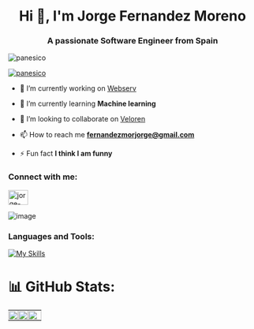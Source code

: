 <h1 align="center">Hi 👋, I'm Jorge Fernandez Moreno</h1>
<h3 align="center">A passionate Software Engineer from Spain</h3>

<p align="left"> <img src="https://komarev.com/ghpvc/?username=panesico&label=Profile%20views&color=0e75b6&style=flat" alt="panesico" /> </p>

<p align="left"> <a href="https://github.com/ryo-ma/github-profile-trophy"><img src="https://github-profile-trophy.vercel.app/?username=panesico&theme=monokai&title=MultiLanguage,Commits,Followers,Repositories,Experience,Issues,PullRequest,Reviews" alt="panesico" /></a> </p>

- 🔭 I’m currently working on [Webserv](https://github.com/YD-S/Webserv)

- 🌱 I’m currently learning **Machine learning**

- 👯 I’m looking to collaborate on [Veloren](https://github.com/veloren/veloren.git)

- 📫 How to reach me **fernandezmorjorge@gmail.com**

- ⚡ Fun fact **I think I am funny**

<h3 align="left">Connect with me:</h3>
<p align="left">
<a href="https://linkedin.com/in/jorge-fernandez-mor" target="blank"><img align="center" src="https://raw.githubusercontent.com/rahuldkjain/github-profile-readme-generator/master/src/images/icons/Social/linked-in-alt.svg" alt="jorge-fernandez-mor" height="30" width="40" /></a>
</p>

![image](https://user-images.githubusercontent.com/74038190/212284158-e840e285-664b-44d7-b79b-e264b5e54825.gif)

<h3 align="left">Languages and Tools:</h3>


[![My Skills](https://skillicons.dev/icons?i=python,tensorflow,pytorch,mysql,docker,linux,c,cpp,js,html,css)](https://skillicons.dev)

# 📊 GitHub Stats:
<table style="width: 100%; table-layout: fixed; padding: 0 !important;">
  <tr style="padding: 0 !important;">
    <td style="padding: 0 !important; width: 30% !important;">
      <img src="https://github-readme-stats-qc9i-8ol5wcnkr-panesicos-projects.vercel.app/api?username=panesico&theme=tokyonight&hide_border=false&include_all_commits=true&count_private=true" style="width: 100% !important; height: auto !important; padding: 0 !important;"/>
    </td>
    <td style="padding: 0 !important; width: 30% !important;">
      <img src="https://github-readme-streak-stats.herokuapp.com/?user=Panesico&theme=tokyonight&hide_border=false" style="width: 100% !important; height: auto !important; padding: 0 !important"/>
    </td>
    <td style="padding: 0 !important; width: 39% !important;">
      <img src="https://github-readme-stats-qc9i-8ol5wcnkr-panesicos-projects.vercel.app/api/top-langs/?username=Panesico&theme=tokyonight&hide_border=false&include_all_commits=true&count_private=true&layout=compact" style="width: 100% !important; height: auto !important; padding: 0 !important"/>
    </td>
  </tr>
</table>



